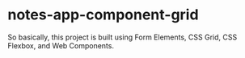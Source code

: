 # notes-app-component-grid
So basically, this project is built using Form Elements, CSS Grid, CSS Flexbox, and Web Components.
